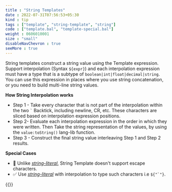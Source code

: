 ```yaml
---
title : "String Templates"
date : 2022-07-31T07:56:53+05:30
kind : tip 
tags : ["template", "string-template", "string"]
code : ["template.bal", "template-special.bal"] 
weight : 0606010001
size : "small"
disableNavChevron : true 
seeMore : true
---
```


String templates construct a string value using the Template expression. Support interpolation (Syntax `${expr}`) and each interpolation expression must have a type that is a subtype of `boolean|int|float|decimal|string`. You can use this expression in places where you use string concatenation, or you need to build multi-line string values.   

<!--more-->

**How String Interpolation works**

* Step 1 - Take every character that is not part of the interpolation within the two `` ` `` Backtick, including newline, CR, etc. These characters are sliced based on interpolation expression positions. 
* Step 2- Evaluate each interpolation expression in the order in which they were written. Then Take the string representation of the values, by using the `value:toString()` lang-lib function.
* Step 3 - Construct the final string value interleaving Step 1 and Step 2 results.   

**Special Cases**

* 🚫 Unlike [*string-literal*](/tags/string-literal/), String Template doesn't support escape characters.    
* ✅ Use [*string-literal*](/tags/string-literal/) with interpolation to type such characters i.e ``${"`"}``.    


{{<gencode>}}
